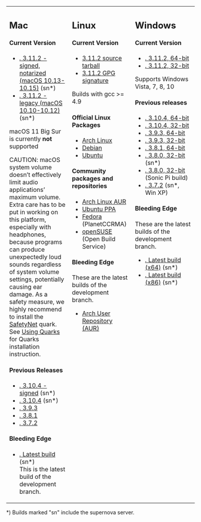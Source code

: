 <table>
    <tbody>
        <tr>
            <td width="32%" valign="top">
                <h2>
                    Mac
                </h2>
                <h4>Current Version</h4>
                <ul class="nodot">
                    <li>
                        <a href="https://github.com/supercollider/supercollider/releases/download/Version-3.11.2/SuperCollider-3.11.2-macOS-signed.zip"><i class="icon-download-alt">.</i> 3.11.2 - signed, notarized (macOS 10.13-10.15)</a> (sn*)
                    </li>
                    <li>
                        <a href="https://github.com/supercollider/supercollider/releases/download/Version-3.11.2/SuperCollider-3.11.2-macOS-legacy-signed.zip"><i class="icon-download-alt">.</i> 3.11.2 - legacy (macOS 10.10-10.12)</a> (sn*)
                    </li>
                </ul>
                <p>macOS 11 Big Sur is currently <b>not</b> supported</p>
                <div class="alert alert-warning" role="alert">
                    CAUTION: macOS system volume doesn’t effectively limit audio applications’ maximum volume. Extra care has to be put in working on this platform, especially with headphones, because programs can produce unexpectedly loud sounds regardless of system volume settings, potentially causing ear damage. As a safety measure, we highly recommend to install the <a href="" title="SafetyNet quark">SafetyNet</a> quark. See <a href="https://doc.sccode.org/Guides/UsingQuarks.html" title="Using Quarks">Using Quarks</a> for Quarks installation instruction.
                </div>
                <h4>Previous Releases</h4>
                <ul class="nodot">
                    <li>
                        <a href="https://github.com/supercollider/supercollider/releases/download/Version-3.10.4/SuperCollider-3.10.4-macOS-signed.zip"><i class="icon-download-alt">.</i> 3.10.4 - signed</a> (sn*)
                    </li>
                    <li>
                        <a href="https://github.com/supercollider/supercollider/releases/download/Version-3.10.4/SuperCollider-3.10.4-macOS.zip"><i class="icon-download-alt">.</i> 3.10.4</a> (sn*)
                    </li>
                    <li>
                        <a href="https://github.com/supercollider/supercollider/releases/download/Version-3.9.3/SuperCollider-3.9.3-macOS.zip"><i class="icon-download-alt">.</i> 3.9.3</a>
                    </li>
                    <li>
                        <a href="https://github.com/supercollider/supercollider/releases/download/Version-3.8.1/SuperCollider-3.8.1-MacOS.zip"><i class="icon-download-alt">.</i> 3.8.1</a>
                    </li>
                    <li>
                        <a href="https://github.com/supercollider/supercollider/releases/download/Version-3.7.2/SuperCollider-OSX-3.7.2.zip"><i class="icon-download-alt">.</i> 3.7.2</a>
                    </li>
                </ul>
                <h4>Bleeding Edge</h4>
                <ul class="nodot">
                    <li>
                        <a href="http://supercollider.s3.amazonaws.com/builds/supercollider/supercollider/osx/develop-latest.html"><i class="icon-download-alt">.</i> Latest build</a> (sn*)<br />
                        This is the latest build of the development branch.
                    </li>
                </ul>
            </td>
            <td width="32%" valign="top">
                <h2>
                    Linux
                </h2>
                <h4>
                    Current Version
                </h4>
                <ul class="nodot">
                    <li>
                        <a href="https://github.com/supercollider/supercollider/releases/download/Version-3.11.2/SuperCollider-3.11.2-Source.tar.bz2">3.11.2 source tarball</a>
                    </li>
                    <li>
                        <a href="https://github.com/supercollider/supercollider/releases/download/Version-3.11.2/SuperCollider-3.11.2-Source.tar.bz2">3.11.2 GPG signature</a>
                    </li>
                </ul>
                <p>Builds with gcc >= 4.9</p>
                <h4>
                    Official Linux Packages
                </h4>
                <ul class="nodot">
                    <li>
                        <a href="https://www.archlinux.org/packages/community/x86_64/supercollider/">Arch Linux</a>
                    </li>
                    <li>
                        <a href="https://packages.debian.org/search?suite=all&searchon=names&keywords=supercollider">Debian</a>
                    </li>
                    <li>
                        <a href="https://packages.ubuntu.com/search?keywords=supercollider&searchon=names">Ubuntu</a>
                    </li>
                </ul>
                <h4>
                    Community packages and repositories
                </h4>
                <ul>
                    <li>
                        <a href="https://aur.archlinux.org/packages/supercollider-git/">Arch Linux AUR</a>
                    </li>
                    <li>
                        <a href="http://launchpad.net/~supercollider/+archive/ppa">Ubuntu PPA</a>
                    </li>
                    <li>
                        <a href="http://ccrma.stanford.edu/planetccrma/software/">Fedora</a>
                        (PlanetCCRMA)
                    </li>
                    <li>
                        <a href="https://software.opensuse.org/package/supercollider">openSUSE</a>
                        (Open Build Service)
                    </li>
                </ul>
                <h4>Bleeding Edge</h4>
                <p>These are the latest builds of the development branch.</p>
                <ul>
                    <li>
                        <a href="https://aur.archlinux.org/packages/supercollider-git/">Arch User Repository (AUR)</a>
                    </li>
                </ul>
            </td>
            <td width="32%" valign="top">
                <h2>
                    Windows
                </h2>
                <h4>Current Version</h4>
                <ul class="nodot">
                    <li>
                        <a href="https://github.com/supercollider/supercollider/releases/download/Version-3.11.2/SuperCollider-3.11.2-Windows-64bit-VS.exe"><i class="icon-download-alt">.</i> 3.11.2, 64-bit</a><br />
                    </li>
                    <li>
                        <a href="https://github.com/supercollider/supercollider/releases/download/Version-3.11.2/SuperCollider-3.11.2-Windows-32bit-VS.exe"><i class="icon-download-alt">.</i> 3.11.2, 32-bit</a><br />
                    </li>
                </ul>
                <p>Supports Windows Vista, 7, 8, 10</p>
                <h4>Previous releases</h4>
                <ul class="nodot">
                    <li>
                        <a href="https://github.com/supercollider/supercollider/releases/download/Version-3.10.4/SuperCollider-3.10.4_Release-x64-VS-95e9507.exe"><i class="icon-download-alt">.</i> 3.10.4, 64-bit</a><br />
                    </li>
                    <li>
                        <a href="https://github.com/supercollider/supercollider/releases/download/Version-3.10.4/SuperCollider-3.10.4_Release-x86-VS-95e9507.exe"><i class="icon-download-alt">.</i> 3.10.4, 32-bit</a><br />
                    </li>
                    <li>
                        <a href="https://github.com/supercollider/supercollider/releases/download/Version-3.9.3/SuperCollider-3.9.3-Windows-x64-VS.exe"><i class="icon-download-alt">.</i> 3.9.3, 64-bit</a><br />
                    </li>
                    <li>
                        <a href="https://github.com/supercollider/supercollider/releases/download/Version-3.9.3/SuperCollider-3.9.3-Windows-x86-VS.exe"><i class="icon-download-alt">.</i> 3.9.3, 32-bit</a><br />
                    </li>
                    <li>
                        <a href="https://github.com/supercollider/supercollider/releases/download/Version-3.8.1/SuperCollider-3.8.1-Windows-x64-VS.exe"><i class="icon-download-alt">.</i> 3.8.1, 64-bit</a><br />
                    </li>
                    <li>
                        <a href="https://github.com/supercollider/supercollider/releases/download/Version-3.8.0/SuperCollider-3.8.0_Windows_32bits_MW_SuperNova_0947edd.exe"><i class="icon-download-alt">.</i> 3.8.0, 32-bit</a> (sn*)<br />
                    </li>
                    <li>
                        <a href="https://github.com/supercollider/supercollider/releases/download/Version-3.8.0/SuperCollider-3.8.0_Windows_32bits_VS_Sonic_Pi_0947edd.exe"><i class="icon-download-alt">.</i> 3.8.0, 32-bit</a> (Sonic Pi build)<br />
                    </li>
                    <li>
                        <a href="https://github.com/supercollider/supercollider/releases/download/Version-3.7.2/SuperCollider-3.7.2_Release-win32-MinGW-abfba5b.exe"><i class="icon-download-alt">.</i> 3.7.2</a> (sn*, Win XP)<br />
                    </li>
                </ul>
                <h4>Bleeding Edge</h4>
                <p>These are the latest builds of the development branch.</p>
                <ul class="nodot">
                    <li>
                        <a href="http://supercollider.s3.amazonaws.com/builds/supercollider/supercollider/win64/develop-latest.html"><i class="icon-download-alt">.</i> Latest build (x64)</a> (sn*)
                    </li>
                    <li>
                        <a href="http://supercollider.s3.amazonaws.com/builds/supercollider/supercollider/win32/develop-latest.html"><i class="icon-download-alt">.</i> Latest build (x86)</a> (sn*)
                    </li>
                </ul>
            </td>
        </tr>
    </tbody>
</table>
<p>*) Builds marked "sn" include the supernova server.</p>
